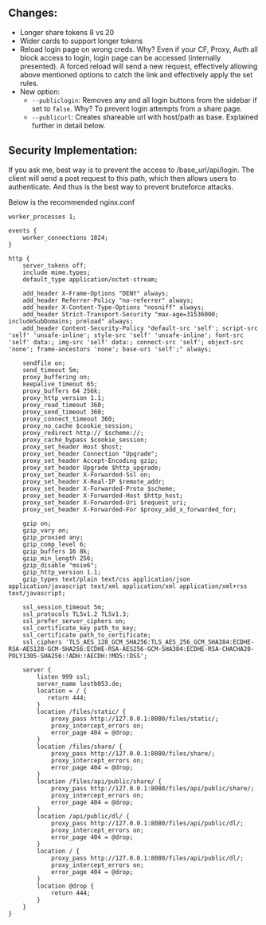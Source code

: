 ## Changes:
* Longer share tokens 8 vs 20
* Wider cards to support longer tokens
* Reload login page on wrong creds. Why? Even if your CF, Proxy, Auth all block access to login, login page can be accessed (internally presented). A forced reload will send a new request, effectively allowing above mentioned options to catch the link and effectively apply the set rules.
* New option:
  - `--publiclogin`: Removes any and all login buttons from the sidebar if set to `false`. Why? To prevent login attempts from a share page.
  - `--publicurl`: Creates shareable url with host/path as base. Explained further in detail below.


## Security Implementation:
If you ask me, best way is to prevent the access to /base_url/api/login. The client will send a post request to this path, which then allows users to authenticate. And thus is the best way to prevent bruteforce attacks.

Below is the recommended nginx.conf
```
worker_processes 1;

events {
    worker_connections 1024;
}

http {
    server_tokens off;
    include mime.types;
    default_type application/octet-stream;
    
    add_header X-Frame-Options "DENY" always;
    add_header Referrer-Policy "no-referrer" always;
    add_header X-Content-Type-Options "nosniff" always;
    add_header Strict-Transport-Security "max-age=31536000; includeSubDomains; preload" always;
    add_header Content-Security-Policy "default-src 'self'; script-src 'self' 'unsafe-inline'; style-src 'self' 'unsafe-inline'; font-src 'self' data:; img-src 'self' data:; connect-src 'self'; object-src 'none'; frame-ancestors 'none'; base-uri 'self';" always;
    
    sendfile on;
    send_timeout 5m;
    proxy_buffering on;
    keepalive_timeout 65;
    proxy_buffers 64 256k;
    proxy_http_version 1.1;
    proxy_read_timeout 360;
    proxy_send_timeout 360;
    proxy_connect_timeout 360;
    proxy_no_cache $cookie_session;
    proxy_redirect http:// $scheme://;
    proxy_cache_bypass $cookie_session;
    proxy_set_header Host $host;
    proxy_set_header Connection "Upgrade";
    proxy_set_header Accept-Encoding gzip;
    proxy_set_header Upgrade $http_upgrade;
    proxy_set_header X-Forwarded-Ssl on;
    proxy_set_header X-Real-IP $remote_addr;
    proxy_set_header X-Forwarded-Proto $scheme;
    proxy_set_header X-Forwarded-Host $http_host;
    proxy_set_header X-Forwarded-Uri $request_uri;
    proxy_set_header X-Forwarded-For $proxy_add_x_forwarded_for;
    
    gzip on;
    gzip_vary on;
    gzip_proxied any;
    gzip_comp_level 6;
    gzip_buffers 16 8k;
    gzip_min_length 256;
    gzip_disable "msie6";
    gzip_http_version 1.1;
    gzip_types text/plain text/css application/json application/javascript text/xml application/xml application/xml+rss text/javascript;

    ssl_session_timeout 5m;
    ssl_protocols TLSv1.2 TLSv1.3;
    ssl_prefer_server_ciphers on;
    ssl_certificate_key path_to_key;
    ssl_certificate path_to_certificate;
    ssl_ciphers 'TLS_AES_128_GCM_SHA256:TLS_AES_256_GCM_SHA384:ECDHE-RSA-AES128-GCM-SHA256:ECDHE-RSA-AES256-GCM-SHA384:ECDHE-RSA-CHACHA20-POLY1305-SHA256:!ADH:!AECDH:!MD5:!DSS';

    server {
        listen 999 ssl;
        server_name lostb053.de;
        location = / {
           return 444;
        }
        location /files/static/ {
            proxy_pass http://127.0.0.1:8080/files/static/;
            proxy_intercept_errors on;      
            error_page 404 = @drop;
        }
        location /files/share/ {
            proxy_pass http://127.0.0.1:8080/files/share/;
            proxy_intercept_errors on;      
            error_page 404 = @drop;
        }
        location /files/api/public/share/ {
            proxy_pass http://127.0.0.1:8080/files/api/public/share/;
            proxy_intercept_errors on;      
            error_page 404 = @drop;
        }
        location /api/public/dl/ {
            proxy_pass http://127.0.0.1:8080/files/api/public/dl/;
            proxy_intercept_errors on;      
            error_page 404 = @drop;
        }
        location / {
            proxy_pass http://127.0.0.1:8080/files/api/public/dl/;
            proxy_intercept_errors on;      
            error_page 404 = @drop;
        }
        location @drop {
            return 444;
        }
    }
}
```
